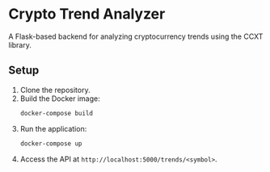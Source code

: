 # Crypto Trend Analyzer

A Flask-based backend for analyzing cryptocurrency trends using the CCXT library.

## Setup

1. Clone the repository.
2. Build the Docker image:
   ```bash
   docker-compose build
   ```
3. Run the application:
   ```bash
   docker-compose up
   ```
4. Access the API at `http://localhost:5000/trends/<symbol>`.